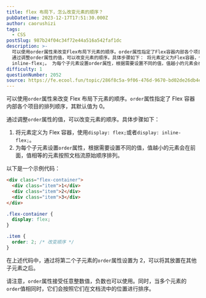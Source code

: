 ```yaml
---
title: flex 布局下，怎么改变元素的顺序？
pubDatetime: 2023-12-17T17:51:30.000Z
author: caorushizi
tags:
  - CSS
postSlug: 987b24f04c34f72e44a516a542faf1dc
description: >-
  可以使用order属性来改变Flex布局下元素的顺序。order属性指定了Flex容器内部各个项目的排列顺序，其默认值为0。
  通过调整order属性的值，可以改变元素的顺序。具体步骤如下： 将元素定义为Flex容器，使用display: flex;或者display:
  inline-flex;。 为每个子元素设置order属性，根据需要设置不同的值，值越小的元素会在前面，值相等的元素按照文档流原始
difficulty: 1
questionNumber: 2052
source: https://fe.ecool.fun/topic/286f8c5a-9f06-476d-9670-bd02de26db4e
---
```


可以使用`order`属性来改变 Flex 布局下元素的顺序。`order`属性指定了 Flex 容器内部各个项目的排列顺序，其默认值为 0。

通过调整`order`属性的值，可以改变元素的顺序。具体步骤如下：

1. 将元素定义为 Flex 容器，使用`display: flex;`或者`display: inline-flex;`。
2. 为每个子元素设置`order`属性，根据需要设置不同的值，值越小的元素会在前面，值相等的元素按照文档流原始顺序排列。

以下是一个示例代码：

```html
<div class="flex-container">
  <div class="item">1</div>
  <div class="item">2</div>
  <div class="item">3</div>
</div>
```

```css
.flex-container {
  display: flex;
}

.item {
  order: 2; /* 改变顺序 */
}
```

在上述代码中，通过将第二个子元素的`order`属性设置为 2，可以将其放置在其他子元素之后。

请注意，`order`属性接受任意整数值，负数也可以使用。同时，当多个元素的`order`值相同时，它们会按照它们在文档流中的位置进行排序。
